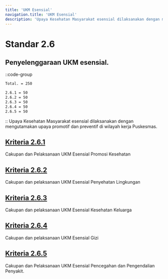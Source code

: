 ```yaml
---
title: 'UKM Esensial'
navigation.title: 'UKM Esensial'
description: 'Upaya Kesehatan Masyarakat esensial dilaksanakan dengan mengutamakan upaya promotif dan preventif di wilayah kerja Puskesmas.'
---
```


# Standar 2.6 
## Penyelenggaraan UKM esensial. 
::code-group
```bash [Nilai]
Total. = 250
```
```bash [Kriteria]
2.6.1 = 50
2.6.2 = 50
2.6.3 = 50
2.6.4 = 50
2.6.5 = 50
```
::
Upaya Kesehatan Masyarakat esensial dilaksanakan dengan mengutamakan upaya promotif dan preventif di wilayah kerja Puskesmas. 
 
## [Kriteria 2.6.1](/2/6/1) 
Cakupan dan Pelaksanaan UKM Esensial Promosi Kesehatan 

## [Kriteria 2.6.2](/2/6/2) 
Cakupan dan pelaksanaan UKM Esensial Penyehatan Lingkungan 

## [Kriteria 2.6.3 ](/2/6/3)
Cakupan dan pelaksanaan UKM Esensial Kesehatan Keluarga 

## [Kriteria 2.6.4 ](/2/6/4)
Cakupan dan pelaksanaan UKM Esensial Gizi 

## [Kriteria 2.6.5 ](/2/6/5)
Cakupan dan Pelaksanaan UKM Esensial Pencegahan dan Pengendalian Penyakit. 


